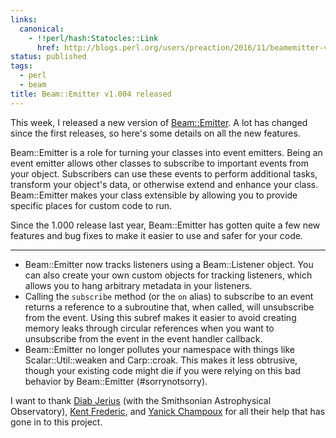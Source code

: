 ```yaml
---
links:
  canonical:
    - !!perl/hash:Statocles::Link
      href: http://blogs.perl.org/users/preaction/2016/11/beamemitter-v1004-released.html
status: published
tags:
  - perl
  - beam
title: Beam::Emitter v1.004 released
---
```


This week, I released a new version of
[Beam::Emitter](http://metacpan.org/pod/Beam::Emitter). A lot has changed since
the first releases, so here's some details on all the new features.

Beam::Emitter is a role for turning your classes into event emitters. Being an
event emitter allows other classes to subscribe to important events from your
object. Subscribers can use these events to perform additional tasks, transform
your object's data, or otherwise extend and enhance your class. Beam::Emitter
makes your class extensible by allowing you to provide specific places for
custom code to run.

Since the 1.000 release last year, Beam::Emitter has gotten quite a few new
features and bug fixes to make it easier to use and safer for your code.

---

* Beam::Emitter now tracks listeners using a Beam::Listener object. You
  can also create your own custom objects for tracking listeners, which
  allows you to hang arbitrary metadata in your listeners.
* Calling the `subscribe` method (or the `on` alias) to subscribe to an
  event returns a reference to a subroutine that, when called, will
  unsubscribe from the event. Using this subref makes it easier to avoid
  creating memory leaks through circular references when you want to
  unsubscribe from the event in the event handler callback.
* Beam::Emitter no longer pollutes your namespace with things like
  Scalar::Util::weaken and Carp::croak. This makes it less obtrusive,
  though your existing code might die if you were relying on this bad
  behavior by Beam::Emitter (#sorrynotsorry).

I want to thank [Diab Jerius](https://github.com/djerius) (with the Smithsonian
Astrophysical Observatory), [Kent Frederic](https://github.com/kentfredric),
and [Yanick Champoux](https://github.com/yanick) for all their help that has
gone in to this project.
